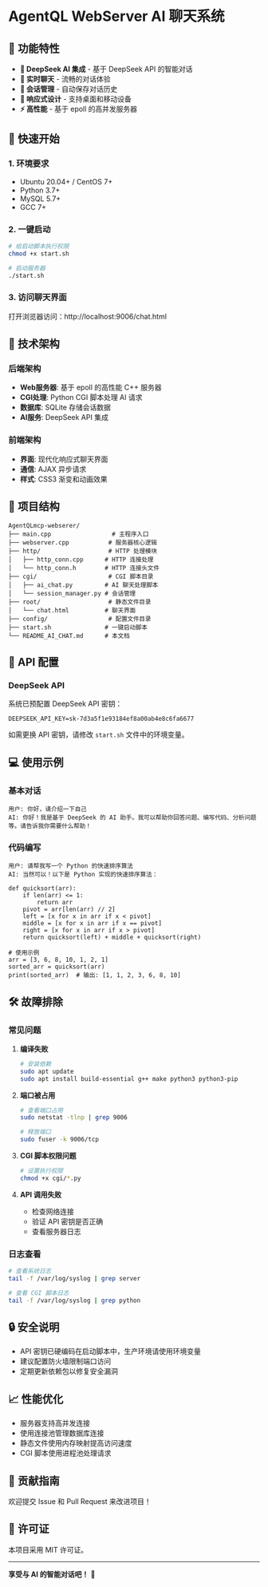 # AgentQL WebServer AI 聊天系统

## 🎉 功能特性

- **🤖 DeepSeek AI 集成** - 基于 DeepSeek API 的智能对话
- **💬 实时聊天** - 流畅的对话体验
- **🔄 会话管理** - 自动保存对话历史
- **📱 响应式设计** - 支持桌面和移动设备
- **⚡ 高性能** - 基于 epoll 的高并发服务器

## 🚀 快速开始

### 1. 环境要求
- Ubuntu 20.04+ / CentOS 7+
- Python 3.7+
- MySQL 5.7+
- GCC 7+

### 2. 一键启动
```bash
# 给启动脚本执行权限
chmod +x start.sh

# 启动服务器
./start.sh
```

### 3. 访问聊天界面
打开浏览器访问：http://localhost:9006/chat.html

## 🔧 技术架构

### 后端架构
- **Web服务器**: 基于 epoll 的高性能 C++ 服务器
- **CGI处理**: Python CGI 脚本处理 AI 请求
- **数据库**: SQLite 存储会话数据
- **AI服务**: DeepSeek API 集成

### 前端架构
- **界面**: 现代化响应式聊天界面
- **通信**: AJAX 异步请求
- **样式**: CSS3 渐变和动画效果

## 📁 项目结构

```
AgentQLmcp-webserer/
├── main.cpp                 # 主程序入口
├── webserver.cpp           # 服务器核心逻辑
├── http/                   # HTTP 处理模块
│   ├── http_conn.cpp      # HTTP 连接处理
│   └── http_conn.h        # HTTP 连接头文件
├── cgi/                    # CGI 脚本目录
│   ├── ai_chat.py         # AI 聊天处理脚本
│   └── session_manager.py # 会话管理
├── root/                   # 静态文件目录
│   └── chat.html          # 聊天界面
├── config/                 # 配置文件目录
├── start.sh               # 一键启动脚本
└── README_AI_CHAT.md      # 本文档
```

## 🔑 API 配置

### DeepSeek API
系统已预配置 DeepSeek API 密钥：
```
DEEPSEEK_API_KEY=sk-7d3a5f1e93184ef8a00ab4e8c6fa6677
```

如需更换 API 密钥，请修改 `start.sh` 文件中的环境变量。

## 💻 使用示例

### 基本对话
```
用户: 你好，请介绍一下自己
AI: 你好！我是基于 DeepSeek 的 AI 助手。我可以帮助你回答问题、编写代码、分析问题等。请告诉我你需要什么帮助！
```

### 代码编写
```
用户: 请帮我写一个 Python 的快速排序算法
AI: 当然可以！以下是 Python 实现的快速排序算法：

def quicksort(arr):
    if len(arr) <= 1:
        return arr
    pivot = arr[len(arr) // 2]
    left = [x for x in arr if x < pivot]
    middle = [x for x in arr if x == pivot]
    right = [x for x in arr if x > pivot]
    return quicksort(left) + middle + quicksort(right)

# 使用示例
arr = [3, 6, 8, 10, 1, 2, 1]
sorted_arr = quicksort(arr)
print(sorted_arr)  # 输出: [1, 1, 2, 3, 6, 8, 10]
```

## 🛠️ 故障排除

### 常见问题

1. **编译失败**
   ```bash
   # 安装依赖
   sudo apt update
   sudo apt install build-essential g++ make python3 python3-pip
   ```

2. **端口被占用**
   ```bash
   # 查看端口占用
   sudo netstat -tlnp | grep 9006
   
   # 释放端口
   sudo fuser -k 9006/tcp
   ```

3. **CGI 脚本权限问题**
   ```bash
   # 设置执行权限
   chmod +x cgi/*.py
   ```

4. **API 调用失败**
   - 检查网络连接
   - 验证 API 密钥是否正确
   - 查看服务器日志

### 日志查看
```bash
# 查看系统日志
tail -f /var/log/syslog | grep server

# 查看 CGI 脚本日志
tail -f /var/log/syslog | grep python
```

## 🔒 安全说明

- API 密钥已硬编码在启动脚本中，生产环境请使用环境变量
- 建议配置防火墙限制端口访问
- 定期更新依赖包以修复安全漏洞

## 📈 性能优化

- 服务器支持高并发连接
- 使用连接池管理数据库连接
- 静态文件使用内存映射提高访问速度
- CGI 脚本使用进程池处理请求

## 🤝 贡献指南

欢迎提交 Issue 和 Pull Request 来改进项目！

## 📄 许可证

本项目采用 MIT 许可证。

---

**享受与 AI 的智能对话吧！** 🎉 
